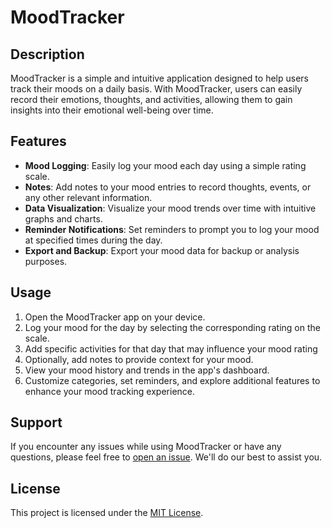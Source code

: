 # MoodTracker

## Description

MoodTracker is a simple and intuitive application designed to help users track their moods on a daily basis. With MoodTracker, users can easily record their emotions, thoughts, and activities, allowing them to gain insights into their emotional well-being over time.

## Features

- **Mood Logging**: Easily log your mood each day using a simple rating scale.
- **Notes**: Add notes to your mood entries to record thoughts, events, or any other relevant information.
- **Data Visualization**: Visualize your mood trends over time with intuitive graphs and charts.
- **Reminder Notifications**: Set reminders to prompt you to log your mood at specified times during the day.
- **Export and Backup**: Export your mood data for backup or analysis purposes.

## Usage

1. Open the MoodTracker app on your device.
2. Log your mood for the day by selecting the corresponding rating on the scale.
3. Add specific activities for that day that may influence your mood rating
4. Optionally, add notes to provide context for your mood.
5. View your mood history and trends in the app's dashboard.
6. Customize categories, set reminders, and explore additional features to enhance your mood tracking experience.

## Support

If you encounter any issues while using MoodTracker or have any questions, please feel free to [open an issue](https://github.com/username/MoodTracker/issues). We'll do our best to assist you.

## License

This project is licensed under the [MIT License](LICENSE).
